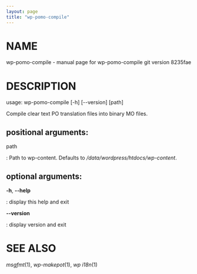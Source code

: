 ```yaml
---
layout: page
title: "wp-pomo-compile"
---
```



NAME
====

wp-pomo-compile - manual page for wp-pomo-compile git version 8235fae

DESCRIPTION
===========

usage: wp-pomo-compile \[-h\] \[\--version\] \[path\]

Compile clear text PO translation files into binary MO files.

positional arguments:
---------------------

path

:   Path to wp-content. Defaults to */data/wordpress/htdocs/wp-content*.

optional arguments:
-------------------

**-h**, **\--help**

:   display this help and exit

**\--version**

:   display version and exit

SEE ALSO
========

*msgfmt*(1), *wp-makepot*(1), *wp i18n*(1)
